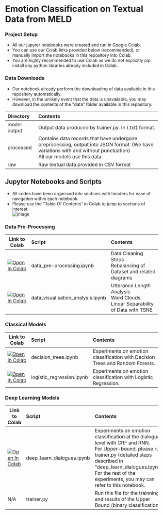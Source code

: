 # Emotion Classification on Textual Data from MELD

### Project Setup
- All our jupyter notebooks were created and run in Google Colab.
- You can use our Colab links provided below (recommended), or manually import the notebooks in this repository into Colab.
- You are highly recommended to use Colab as we do not explicitly pip install any python libraries already included in Colab.

### Data Downloads
- Our notebook already perform the downloading of data available in this repository automatically.
- However, in the unlikely event that the data is unavailable, you may download the contents of the "data" folder available in this repository.

| Directory | Contents |
|:--------|:-----------|
| model output | Output data produced by trainer.py. In (.txt) format. |
| processed | Contains data records that have undergone preprocessing, output into JSON format. (We have variations with and without punctuation) <br> All our models use this data. |
| raw | Raw textual data provided in CSV format |

## Jupyter Notebooks and Scripts
- All codes have been organised into sections with headers for ease of navigation within each notebook.
- Please use the "Table Of Contents" in Colab to jump to sections of interest.
<br>![image](https://github.com/r0b0pp1/CS5228_emotion_in_conversation/assets/22906940/a3c12516-20d2-41de-9910-4398cf6005e3)


### Data Pre-Processing
| Link to Colab | Script | Contents |
|-----|:--------|:-----------|
| [![Open In Colab](https://colab.research.google.com/assets/colab-badge.svg)](https://colab.research.google.com/drive/14eWUL5Gm4H174d11yCNpVvLjZqoPMBqo?usp=sharing) | data_pre-processing.ipynb | Data Cleaning Steps <br> Rebalancing of Dataset and related diagrams |
| [![Open In Colab](https://colab.research.google.com/assets/colab-badge.svg)](https://colab.research.google.com/drive/1U_Fk6Wlg_LXSfZrtPVXDYG5tUCn_pTkI?usp=sharing) | data_visualisation_analysis.ipynb | Utterance Length Analysis <br> Word Clouds <br> Linear Separability of Data with TSNE  |

### Classical Models
| Link to Colab | Script | Contents |
|-----|:--------|:-----------|
| [![Open In Colab](https://colab.research.google.com/assets/colab-badge.svg)](https://colab.research.google.com/drive/1W0lXmPfl_3I41pnIOJ1OttLyOpvdokVJ?usp=sharing) | decision_trees.ipynb | Experiments on emotion classification with Decision Trees and Random Forests.  |
| [![Open In Colab](https://colab.research.google.com/assets/colab-badge.svg)](https://drive.google.com/file/d/1NWwVAN4NDNhpfEn6k02uaY-iCCJqF2um/view?usp=sharing) | logistic_regression.ipynb | Experiments on emotion classification with Logistic Regression. |

### Deep Learning Models
| Link to Colab | Script | Contents |
|-----|:--------|:-----------|
| [![Open In Colab](https://colab.research.google.com/assets/colab-badge.svg)](https://drive.google.com/file/d/151wnoLEw3v8cQj7mNbWQhS1P8i_g0FPY/view?usp=sharing) | deep_learn_dialogues.ipynb | Experiments on emotion classification at the dialogue level with CRF and RNN.  <br> For Upper-bound, please run trainer.py (detailed steps described in "deep_learn_dialogues.ipynb") <br> For the rest of the experiments, you may can refer to this notebook. |
| N/A | trainer.py | Run this file for the trainning and results of the Upper Bound (binary classification). |
